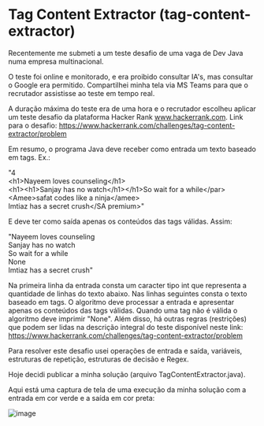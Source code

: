 # Tag Content Extractor (tag-content-extractor)

Recentemente me submeti a um teste desafio de uma vaga de Dev Java numa empresa multinacional.

O teste foi online e monitorado, e era proibido consultar IA's, mas consultar o Google era permitido. Compartilhei minha tela via MS Teams para que o recrutador assistisse ao teste em tempo real.

A duração máxima do teste era de uma hora e o recrutador escolheu aplicar um teste desafio da plataforma Hacker Rank www.hackerrank.com. Link para o desafio: https://www.hackerrank.com/challenges/tag-content-extractor/problem

Em resumo, o programa Java deve receber como entrada um texto baseado em tags. Ex.:

"4<br>
\<h1>Nayeem loves counseling\</h1><br>
\<h1>\<h1>Sanjay has no watch\</h1>\</h1><par>So wait for a while\</par><br>
\<Amee>safat codes like a ninja\</amee><br>
<SA premium>Imtiaz has a secret crush</SA premium>"<br>

E deve ter como saída apenas os conteúdos das tags válidas. Assim:

"Nayeem loves counseling<br>
Sanjay has no watch<br>
So wait for a while<br>
None<br>
Imtiaz has a secret crush"<br>

Na primeira linha da entrada consta um caracter tipo int que representa a quantidade de linhas do texto abaixo. Nas linhas seguintes consta o texto baseado em tags. O algoritmo deve processar a entrada e apresentar apenas os conteúdos das tags válidas. Quando uma tag não é válida o algoritmo deve imprimir "None". Além disso, há outras regras (restrições) que podem ser lidas na descrição integral do teste disponível neste link: https://www.hackerrank.com/challenges/tag-content-extractor/problem

Para resolver este desafio usei operações de entrada e saída, variáveis, estruturas de repetição, estruturas de decisão e Regex.

Hoje decidi publicar a minha solução (arquivo TagContentExtractor.java).

Aqui está uma captura de tela de uma execução da minha solução com a entrada em cor verde e a saída em cor preta:

![image](https://github.com/user-attachments/assets/5b983310-5b4c-4557-b37d-2846b2141508)
